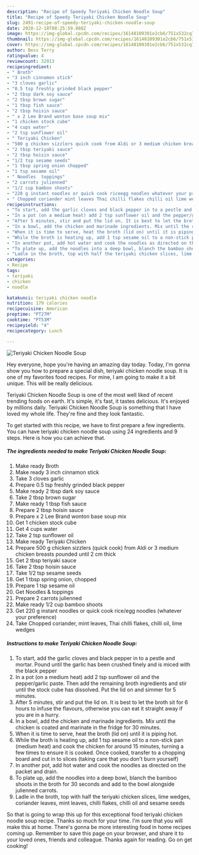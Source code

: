 ```yaml
---
description: "Recipe of Speedy Teriyaki Chicken Noodle Soup"
title: "Recipe of Speedy Teriyaki Chicken Noodle Soup"
slug: 2491-recipe-of-speedy-teriyaki-chicken-noodle-soup
date: 2020-12-18T08:25:59.888Z
image: https://img-global.cpcdn.com/recipes/16148109301e2cb6/751x532cq70/teriyaki-chicken-noodle-soup-recipe-main-photo.jpg
thumbnail: https://img-global.cpcdn.com/recipes/16148109301e2cb6/751x532cq70/teriyaki-chicken-noodle-soup-recipe-main-photo.jpg
cover: https://img-global.cpcdn.com/recipes/16148109301e2cb6/751x532cq70/teriyaki-chicken-noodle-soup-recipe-main-photo.jpg
author: Bess Terry
ratingvalue: 4
reviewcount: 32013
recipeingredient:
- " Broth"
- "3 inch cinnamon stick"
- "3 cloves garlic"
- "0.5 tsp freshly grinded black pepper"
- "2 tbsp dark soy sauce"
- "2 tbsp brown sugar"
- "1 tbsp fish sauce"
- "2 tbsp hoisin sauce"
- " x 2 Lee Brand wonton base soup mix"
- "1 chicken stock cube"
- "4 cups water"
- "2 tsp sunflower oil"
- " Teriyaki Chicken"
- "500 g chicken sizzlers quick cook from Aldi or 3 medium chicken breasts pounded until 2 cm thick"
- "2 tbsp teriyaki sauce"
- "2 tbsp hoisin sauce"
- "1/2 tsp sesame seeds"
- "1 tbsp spring onion chopped"
- "1 tsp sesame oil"
- " Noodles  toppings"
- "2 carrots julienned"
- "1/2 cup bamboo shoots"
- "220 g instant noodles or quick cook riceegg noodles whatever your preference"
- " Chopped coriander mint leaves Thai chilli flakes chilli oil lime wedges"
recipeinstructions:
- "To start, add the garlic cloves and black pepper in to a pestle and mortar. Pound until the garlic has been crushed finely and is miced with the black pepper"
- "In a pot (on a medium heat) add 2 tsp sunflower oil and the pepper/garlic paste. Then add the remaining broth ingredients and stir until the stock cube has dissolved. Put the lid on and simmer for 5 minutes."
- "After 5 minutes, stir and put the lid on. It is best to let the broth sit for 6 hours to infuse the flavours, otherwise you can eat it straight away if you are in a hurry."
- "In a bowl, add the chicken and marinade ingredients. Mix until the chicken is coated and marinate in the fridge for 30 minutes."
- "When it is time to serve, heat the broth (lid on) until it is piping hot."
- "While the broth is heating up, add 1 tsp sesame oil to a non-stick pan (medium heat) and cook the chicken for around 15 minutes, turning a few times to ensure it is cooked. Once cooked, transfer to a chopping board and cut in to slices (taking care that you don&#39;t burn yourself)"
- "In another pot, add hot water and cook the noodles as directed on the packet and drain."
- "To plate up, add the noodles into a deep bowl, blanch the bamboo shoots in the broth for 30 seconds and add to the bowl alongside julienned carrots."
- "Ladle in the broth, top with half the teriyaki chicken slices, lime wedges, coriander leaves, mint leaves, chilli flakes, chilli oil and sesame seeds"
categories:
- Recipe
tags:
- teriyaki
- chicken
- noodle

katakunci: teriyaki chicken noodle 
nutrition: 179 calories
recipecuisine: American
preptime: "PT27M"
cooktime: "PT53M"
recipeyield: "4"
recipecategory: Lunch

---
```



![Teriyaki Chicken Noodle Soup](https://img-global.cpcdn.com/recipes/16148109301e2cb6/751x532cq70/teriyaki-chicken-noodle-soup-recipe-main-photo.jpg)

Hey everyone, hope you're having an amazing day today. Today, I'm gonna show you how to prepare a special dish, teriyaki chicken noodle soup. It is one of my favorites food recipes. For mine, I am going to make it a bit unique. This will be really delicious.



Teriyaki Chicken Noodle Soup is one of the most well liked of recent trending foods on earth. It's simple, it's fast, it tastes delicious. It's enjoyed by millions daily. Teriyaki Chicken Noodle Soup is something that I have loved my whole life. They're fine and they look fantastic.


To get started with this recipe, we have to first prepare a few ingredients. You can have teriyaki chicken noodle soup using 24 ingredients and 9 steps. Here is how you can achieve that.

<!--inarticleads1-->

##### The ingredients needed to make Teriyaki Chicken Noodle Soup:

1. Make ready  Broth
1. Make ready 3 inch cinnamon stick
1. Take 3 cloves garlic
1. Prepare 0.5 tsp freshly grinded black pepper
1. Make ready 2 tbsp dark soy sauce
1. Take 2 tbsp brown sugar
1. Make ready 1 tbsp fish sauce
1. Prepare 2 tbsp hoisin sauce
1. Prepare  x 2 Lee Brand wonton base soup mix
1. Get 1 chicken stock cube
1. Get 4 cups water
1. Take 2 tsp sunflower oil
1. Make ready  Teriyaki Chicken
1. Prepare 500 g chicken sizzlers (quick cook) from Aldi or 3 medium chicken breasts pounded until 2 cm thick
1. Get 2 tbsp teriyaki sauce
1. Take 2 tbsp hoisin sauce
1. Take 1/2 tsp sesame seeds
1. Get 1 tbsp spring onion, chopped
1. Prepare 1 tsp sesame oil
1. Get  Noodles &amp; toppings
1. Prepare 2 carrots julienned
1. Make ready 1/2 cup bamboo shoots
1. Get 220 g instant noodles or quick cook rice/egg noodles (whatever your preference)
1. Take  Chopped coriander, mint leaves, Thai chilli flakes, chilli oil, lime wedges




<!--inarticleads2-->

##### Instructions to make Teriyaki Chicken Noodle Soup:

1. To start, add the garlic cloves and black pepper in to a pestle and mortar. Pound until the garlic has been crushed finely and is miced with the black pepper
1. In a pot (on a medium heat) add 2 tsp sunflower oil and the pepper/garlic paste. Then add the remaining broth ingredients and stir until the stock cube has dissolved. Put the lid on and simmer for 5 minutes.
1. After 5 minutes, stir and put the lid on. It is best to let the broth sit for 6 hours to infuse the flavours, otherwise you can eat it straight away if you are in a hurry.
1. In a bowl, add the chicken and marinade ingredients. Mix until the chicken is coated and marinate in the fridge for 30 minutes.
1. When it is time to serve, heat the broth (lid on) until it is piping hot.
1. While the broth is heating up, add 1 tsp sesame oil to a non-stick pan (medium heat) and cook the chicken for around 15 minutes, turning a few times to ensure it is cooked. Once cooked, transfer to a chopping board and cut in to slices (taking care that you don&#39;t burn yourself)
1. In another pot, add hot water and cook the noodles as directed on the packet and drain.
1. To plate up, add the noodles into a deep bowl, blanch the bamboo shoots in the broth for 30 seconds and add to the bowl alongside julienned carrots.
1. Ladle in the broth, top with half the teriyaki chicken slices, lime wedges, coriander leaves, mint leaves, chilli flakes, chilli oil and sesame seeds




So that is going to wrap this up for this exceptional food teriyaki chicken noodle soup recipe. Thanks so much for your time. I'm sure that you will make this at home. There's gonna be more interesting food in home recipes coming up. Remember to save this page on your browser, and share it to your loved ones, friends and colleague. Thanks again for reading. Go on get cooking!
